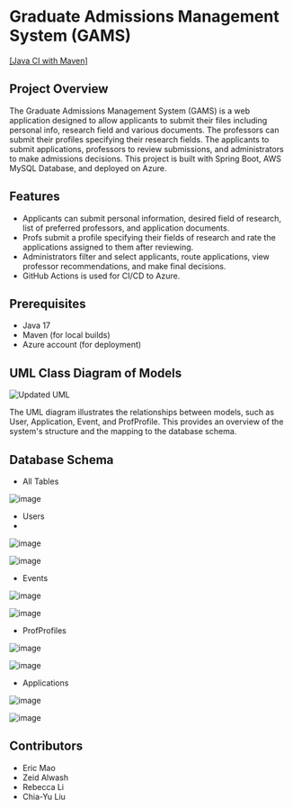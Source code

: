 # Graduate Admissions Management System (GAMS)

[[Java CI with Maven]](https://github.com/users/Ruangfafa/projects/1)

## Project Overview

The Graduate Admissions Management System (GAMS) is a web application designed to allow applicants to submit their files including personal info, research field and various documents. The professors can submit their profiles specifying their research fields. The  applicants to submit applications, professors to review submissions, and administrators to make admissions decisions. This project is built with Spring Boot, AWS MySQL Database, and deployed on Azure. 

## Features

- Applicants can submit personal information, desired field of research, list of preferred professors, and application documents.
- Profs submit a profile specifying their fields of research and rate the applications assigned to them after reviewing. 
- Administrators filter and select applicants, route applications, view professor recommendations, and make final decisions.
- GitHub Actions is used for CI/CD to Azure.

## Prerequisites

- Java 17
- Maven (for local builds)
- Azure account (for deployment)

## UML Class Diagram of Models
![Updated UML](https://github.com/user-attachments/assets/5bcef09d-81ad-4e6c-9b9a-0166031fec9d)

The UML diagram illustrates the relationships between models, such as User, Application, Event, and ProfProfile. This provides an overview of the system's structure and the mapping to the database schema.

## Database Schema
- All Tables

![image](https://github.com/user-attachments/assets/0c8650ce-ee81-4ab0-aa8c-cd373e49aeae)


- Users
- 
![image](https://github.com/user-attachments/assets/cdc7ad4c-e732-422c-b4a5-c7c981d9a666)

![image](https://github.com/user-attachments/assets/258b3752-dc47-4ee7-9349-b4cae37f7580)

- Events
  
![image](https://github.com/user-attachments/assets/b755c0c2-b918-4a76-bb59-503b3be22ef6)

![image](https://github.com/user-attachments/assets/b496ef52-20db-4be2-9829-b8ff92119d68)

- ProfProfiles

![image](https://github.com/user-attachments/assets/f24dd9c7-220f-47f3-94fd-8780da276bed)

![image](https://github.com/user-attachments/assets/a8eef9f2-c491-405b-bda6-41cf13637194)

- Applications

![image](https://github.com/user-attachments/assets/b7e509ad-666d-4e78-8a4c-db45e8ac4474)

![image](https://github.com/user-attachments/assets/6878d3f2-e30b-45e1-ac46-d4bb333eb50a)



## Contributors

- Eric Mao
- Zeid Alwash
- Rebecca Li	
- Chia-Yu Liu

